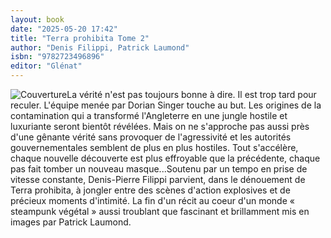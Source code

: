 ```yaml
---
layout: book
date: "2025-05-20 17:42"
title: "Terra prohibita Tome 2"
author: "Denis Filippi, Patrick Laumond"
isbn: "9782723496896"
editor: "Glénat"
---
```

![Couverture](/img/9782723496896.jpeg)La vérité n'est pas toujours bonne à dire.
Il est trop tard pour reculer. L'équipe menée par Dorian Singer touche au but. Les origines de la contamination qui a transformé l'Angleterre en une jungle hostile et luxuriante seront bientôt révélées. Mais on ne s'approche pas aussi près d'une gênante vérité sans provoquer de l'agressivité et les autorités gouvernementales semblent de plus en plus hostiles. Tout s'accélère, chaque nouvelle découverte est plus effroyable que la précédente, chaque pas fait tomber un nouveau masque...Soutenu par un tempo en prise de vitesse constante, Denis-Pierre Filippi parvient, dans le dénouement de Terra prohibita, à jongler entre des scènes d'action explosives et de précieux moments d'intimité. La fin d'un récit au coeur d'un monde « steampunk végétal » aussi troublant que fascinant et brillamment mis en images par Patrick Laumond.
